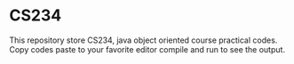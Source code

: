 # CS234
This repository store CS234, java object oriented course practical codes. Copy codes paste to your favorite editor compile and run to see the output.
